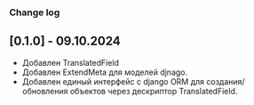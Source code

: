 ### Change log

## [0.1.0] - 09.10.2024

- Добавлен TranslatedField
- Добавлен ExtendMeta для моделей djnago.
- Добавлен единый интерфейс с django ORM для создания/обновления объектов через дескриптор TranslatedField.